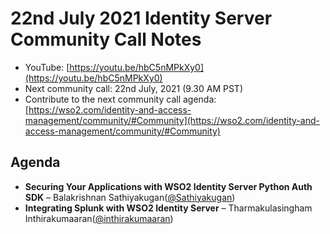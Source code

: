 # 22nd July 2021 Identity Server Community Call Notes

-   YouTube: [https://youtu.be/hbC5nMPkXy0](https://youtu.be/hbC5nMPkXy0)
-   Next community call: 22nd July, 2021 (9.30 AM PST)
-   Contribute to the next community call agenda: [https://wso2.com/identity-and-access-management/community/#Community](https://wso2.com/identity-and-access-management/community/#Community)

## Agenda

-   **Securing Your Applications with WSO2 Identity Server Python Auth SDK** – Balakrishnan Sathiyakugan([@Sathiyakugan](https://github.com/Sathiyakugan))
-   **Integrating Splunk with WSO2 Identity Server** – Tharmakulasingham Inthirakumaaran([@inthirakumaaran](https://github.com/inthirakumaaran))
